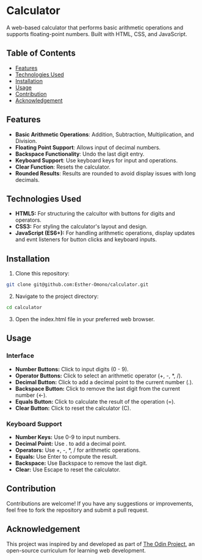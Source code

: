 # Calculator

A web-based calculator that performs basic arithmetic operations and supports floating-point numbers. Built with HTML, CSS, and JavaScript.

## Table of Contents

- [Features](#features)
- [Technologies Used](#technologies-used)
- [Installation](#installation)
- [Usage](#usage)
- [Contribution](#contribution)
- [Acknowledgement](#acknowledgement)

## Features

- **Basic Arithmetic Operations**: Addition, Subtraction, Multiplication, and Division.
- **Floating Point Support**: Allows input of decimal numbers.
- **Backspace Functionality**: Undo the last digit entry.
- **Keyboard Support**: Use keyboard keys for input and operations.
- **Clear Function**: Resets the calculator.
- **Rounded Results**: Results are rounded to avoid display issues with long decimals.

## Technologies Used

- **HTML5:** For structuring the calcultor with buttons for digits and operators.
- **CSS3:** For styling the calculator's layout and design.
- **JavaScript (ES6+):** For handling arithmetic operations, display updates and evnt listeners for button clicks and keyboard inputs.

## Installation

1. Clone this repository:

```bash
git clone git@github.com:Esther-Omono/calculator.git
```

2. Navigate to the project directory:

```bash
cd calculator
```

3. Open the index.html file in your preferred web browser.

## Usage

### Interface

- **Number Buttons:** Click to input digits (0 - 9).
- **Operator Buttons:** Click to select an arithmetic operator (+, -, \*, /).
- **Decimal Button:** Click to add a decimal point to the current number (.).
- **Backspace Button:** Click to remove the last digit from the current number (&larr;).
- **Equals Button:** Click to calculate the result of the operation (=).
- **Clear Button:** Click to reset the calculator (C).

### Keyboard Support

- **Number Keys:** Use 0-9 to input numbers.
- **Decimal Point:** Use . to add a decimal point.
- **Operators:** Use +, -, \*, / for arithmetic operations.
- **Equals:** Use Enter to compute the result.
- **Backspace:** Use Backspace to remove the last digit.
- **Clear:** Use Escape to reset the calculator.

## Contribution

Contributions are welcome! If you have any suggestions or improvements, feel free to fork the repository and submit a pull request.

## Acknowledgement

This project was inspired by and developed as part of [The Odin Project](https://www.theodinproject.com/), an open-source curriculum for learning web development.
